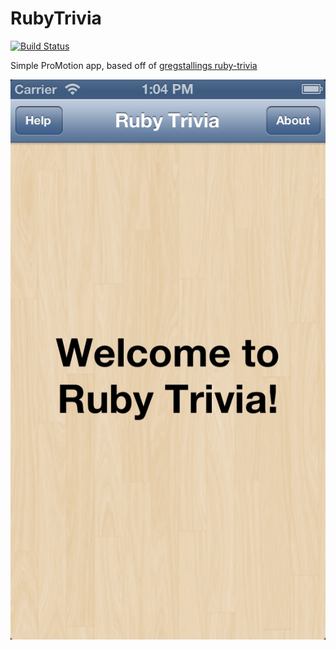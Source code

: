 RubyTrivia
==========
[![Build Status](https://travis-ci.org/IconoclastLabs/rubytrivia.png?branch=master)](https://travis-ci.org/IconoclastLabs/rubytrivia)

Simple ProMotion app, based off of [gregstallings ruby-trivia](https://github.com/gregstallings/ruby-trivia)

![RubyTrivia](./resources/Default-568h@2x.png "Screenshot")